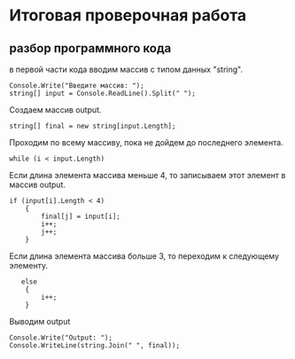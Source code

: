 # Итоговая проверочная работа
## разбор программного кода

в первой части кода вводим массив с типом данных "string".
```
Console.Write("Введите массив: ");
string[] input = Console.ReadLine().Split(" ");
```
Создаем массив output.
```
string[] final = new string[input.Length];
```
Проходим по всему массиву, пока не дойдем до последнего элемента.
```
while (i < input.Length)
```
Если длина элемента массива меньше 4, то записываем этот элемент в массив output.
```
if (input[i].Length < 4)
    {
        final[j] = input[i];
        i++;
        j++;
    }
```
Если длина элемента массива больше 3, то переходим к следующему элементу.
```
   else
    {
        i++;
    }
```
Выводим output
```
Console.Write("Output: ");
Console.WriteLine(string.Join(" ", final));
```